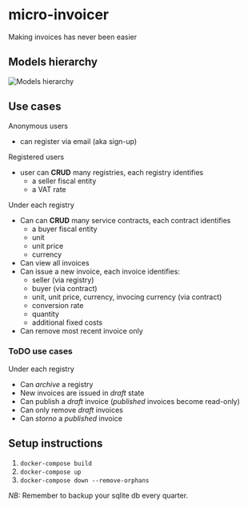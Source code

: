 # micro-invoicer

Making invoices has never been easier


## Models hierarchy

![Models hierarchy](./doc/models.png)


## Use cases

Anonymous users
- can register via email (aka sign-up)

Registered users
- user can **CRUD** many registries, each registry identifies
  - a seller fiscal entity
  - a VAT rate

Under each registry
- Can can **CRUD** many service contracts, each contract identifies
  - a buyer fiscal entity
  - unit
  - unit price
  - currency
- Can view all invoices
- Can issue a new invoice, each invoice identifies:
  - seller (via registry)
  - buyer (via contract)
  - unit, unit price, currency, invocing currency (via contract)
  - conversion rate
  - quantity
  - additional fixed costs
- Can remove most recent invoice only

### ToDO use cases

Under each registry
- Can *archive* a registry
- New invoices are issued in *draft* state
- Can publish a *draft* invoice (*published* invoices become read-only)
- Can only remove *draft* invoices
- Can *storno* a *published* invoice


## Setup instructions

1. `docker-compose build`
1. `docker-compose up`
1. `docker-compose down --remove-orphans`

_NB:_ Remember to backup your sqlite db every quarter.
